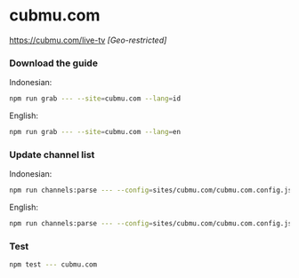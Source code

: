 # cubmu.com

https://cubmu.com/live-tv _[Geo-restricted]_

### Download the guide

Indonesian:

```sh
npm run grab --- --site=cubmu.com --lang=id
```

English:

```sh
npm run grab --- --site=cubmu.com --lang=en
```

### Update channel list

Indonesian:

```sh
npm run channels:parse --- --config=sites/cubmu.com/cubmu.com.config.js --output=sites/cubmu.com/cubmu.com_id.channels.xml --set=lang:id
```

English:

```sh
npm run channels:parse --- --config=sites/cubmu.com/cubmu.com.config.js --output=sites/cubmu.com/cubmu.com_en.channels.xml --set=lang:en
```

### Test

```sh
npm test --- cubmu.com
```

